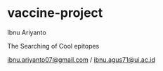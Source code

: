 # vaccine-project

Ibnu Ariyanto

The Searching of Cool epitopes

ibnu.ariyanto07@gmail.com / ibnu.agus71@ui.ac.id

